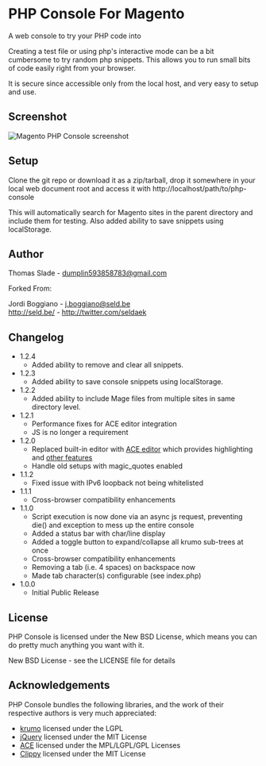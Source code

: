 PHP Console For Magento
=======================

A web console to try your PHP code into

Creating a test file or using php's interactive mode can be a bit cumbersome to try random php snippets. This allows you to run small bits of code easily right from your browser.

It is secure since accessible only from the local host, and very easy to setup and use.

Screenshot
----------

<img src="https://photos-6.dropbox.com/thumb/AAAutnzl42hRGQqn825t9BONoP2lQv_yFoMTudS8Ko97Zg/9243714/png/2048x1536/2/1345586400/0/2/Selection_014.png/gpp81AM7o4_cuZVnDZei_I8YIiQ0hdooubtyjcSdZy0" alt="Magento PHP Console screenshot" border="0" />

Setup
-----

Clone the git repo or download it as a zip/tarball, drop it somewhere in your local web document root and access it with http://localhost/path/to/php-console

This will automatically search for Magento sites in the parent directory and include them for testing. Also added ability to save snippets using localStorage.

Author
------

Thomas Slade - <dumplin593858783@gmail.com><br />

Forked From:

Jordi Boggiano - <j.boggiano@seld.be><br />
<http://seld.be/> - <http://twitter.com/seldaek>

Changelog
---------
- 1.2.4
  - Added ability to remove and clear all snippets.
- 1.2.3
  - Added ability to save console snippets using localStorage.
- 1.2.2
  - Added ability to include Mage files from multiple sites in same directory level.
- 1.2.1
  - Performance fixes for ACE editor integration
  - JS is no longer a requirement
- 1.2.0
  - Replaced built-in editor with [ACE editor](http://ace.ajax.org/) which provides highlighting and
    [other features](https://github.com/ajaxorg/ace/wiki/Default-Keyboard-Shortcuts)
  - Handle old setups with magic_quotes enabled
- 1.1.2
  - Fixed issue with IPv6 loopback not being whitelisted
- 1.1.1
  - Cross-browser compatibility enhancements
- 1.1.0
  - Script execution is now done via an async js request, preventing die() and exception to mess up the entire console
  - Added a status bar with char/line display
  - Added a toggle button to expand/collapse all krumo sub-trees at once
  - Cross-browser compatibility enhancements
  - Removing a tab (i.e. 4 spaces) on backspace now
  - Made tab character(s) configurable (see index.php)
- 1.0.0
  - Initial Public Release

License
-------

PHP Console is licensed under the New BSD License, which means you can do pretty much anything you want with it.

New BSD License - see the LICENSE file for details

Acknowledgements
----------------

PHP Console bundles the following libraries, and the work of their respective authors is very much appreciated:

- [krumo](http://krumo.sourceforge.net/) licensed under the LGPL
- [jQuery](http://jquery.com) licensed under the MIT License
- [ACE](http://ace.ajax.org/) licensed under the MPL/LGPL/GPL Licenses
- [Clippy](https://github.com/mojombo/clippy) licensed under the MIT License
